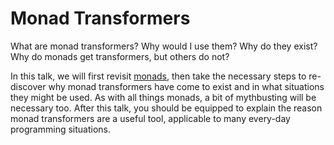 Monad Transformers
==================

What are monad transformers? Why would I use them? Why do they exist? Why do monads get transformers, but others do not?

In this talk, we will first revisit [monads](http://tmorris.net/posts/what-does-monad-mean/), then take the necessary steps to re-discover why monad transformers have come to exist and in what situations they might be used. As with all things monads, a bit of mythbusting will be necessary too. After this talk, you should be equipped to explain the reason monad transformers are a useful tool, applicable to many every-day programming situations.
